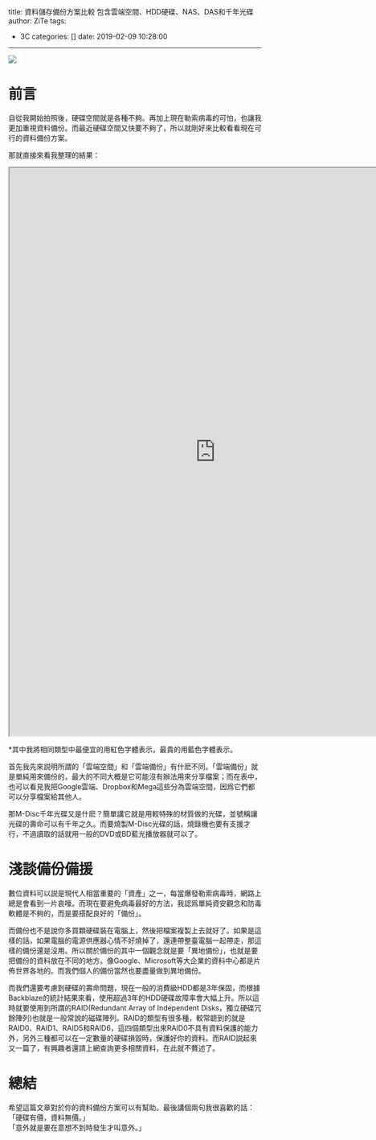 title: 資料儲存備份方案比較 包含雲端空間、HDD硬碟、NAS、DAS和千年光碟
author: ZiTe
tags:
  - 3C
categories: []
date: 2019-02-09 10:28:00
---
![](https://1.bp.blogspot.com/-cV0dFgZPWAg/XppmO8WAZFI/AAAAAAAACG8/8M8Q9oJp_jcgiTlR0X7qLgL1KnQ0pc-XwCPcBGAsYHg/s640/DSC_0045.jpg)

  
# 前言
自從我開始拍照後，硬碟空間就是各種不夠。再加上現在勒索病毒的可怕，也讓我更加重視資料備份。而最近硬碟空間又快要不夠了，所以就剛好來比較看看現在可行的資料備份方案。  

<!--more-->

那就直接來看我整理的結果：  

<iframe height="1130" src="https://docs.google.com/spreadsheets/d/e/2PACX-1vRkQ-NXeQqlOE_XGwrTKusVfDjMgc0xYsIbN_DIDsBc_aH14kHWDTMvyStrQqEp-Md1jaOGG32JEhrm/pubhtml?widget=true&amp;headers=false" width="820"></iframe><br />


\*其中我將相同類型中最便宜的用紅色字體表示，最貴的用藍色字體表示。  
  
首先我先來説明所謂的「雲端空間」和「雲端備份」有什麽不同。「雲端備份」就是單純用來備份的，最大的不同大概是它可能沒有辦法用來分享檔案；而在表中，也可以看見我把Google雲端、Dropbox和Mega這些分為雲端空間，因爲它們都可以分享檔案給其他人。  
  
那M-Disc千年光碟又是什麽？簡單講它就是用較特殊的材質做的光碟，並號稱讓光碟的壽命可以有千年之久。而要燒製M-Disc光碟的話，燒錄機也要有支援才行，不過讀取的話就用一般的DVD或BD藍光播放器就可以了。  
  
  
# 淺談備份備援

數位資料可以説是現代人相當重要的「資產」之一，每當爆發勒索病毒時，網路上總是會看到一片哀嚎。而現在要避免病毒最好的方法，我認爲單純資安觀念和防毒軟體是不夠的，而是要搭配良好的「備份」。  
  
而備份也不是說你多買顆硬碟裝在電腦上，然後把檔案複製上去就好了。如果是這樣的話，如果電腦的電源供應器心情不好燒掉了，還連帶整臺電腦一起帶走，那這樣的備份還是沒用。所以關於備份的其中一個觀念就是要「異地備份」，也就是要把備份的資料放在不同的地方。像Google、Microsoft等大企業的資料中心都是片佈世界各地的。而我們個人的備份當然也要盡量做到異地備份。  
  
而我們還要考慮到硬碟的壽命問題，現在一般的消費級HDD都是3年保固，而根據Backblaze的統計結果來看，使用超過3年的HDD硬碟故障率會大幅上升。所以這時就要使用到所謂的RAID(Redundant Array of Independent Disks，獨立硬碟冗餘陣列)也就是一般常說的磁碟陣列。RAID的類型有很多種，較常聼到的就是RAID0、RAID1、RAID5和RAID6，這四個類型出來RAID0不具有資料保護的能力外，另外三種都可以在一定數量的硬碟損毀時，保護好你的資料。而RAID説起來又一篇了，有興趣者還請上網查詢更多相關資料，在此就不贅述了。  
  
  
# 總結

希望這篇文章對於你的資料備份方案可以有幫助。最後講個兩句我很喜歡的話：  
「硬碟有價，資料無價。」  
「意外就是要在意想不到時發生才叫意外。」